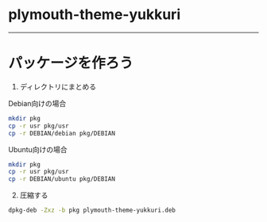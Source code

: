# plymouth-theme-yukkuri
-----
# パッケージを作ろう
1. ディレクトリにまとめる

Debian向けの場合
```bash
mkdir pkg
cp -r usr pkg/usr
cp -r DEBIAN/debian pkg/DEBIAN
```

Ubuntu向けの場合
```bash
mkdir pkg
cp -r usr pkg/usr
cp -r DEBIAN/ubuntu pkg/DEBIAN
```

2. 圧縮する
```bash
dpkg-deb -Zxz -b pkg plymouth-theme-yukkuri.deb
```

